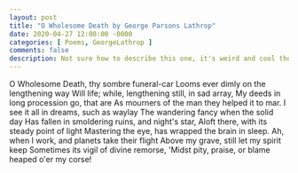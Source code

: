 ```yaml
---
layout: post
title: "O Wholesome Death by George Parsons Lathrop"
date: 2020-04-27 12:00:00 -0000
categories: [ Poems, GeorgeLathrop ]
comments: false
description: Not sure how to describe this one, it's weird and cool though!
---
```

O Wholesome Death, thy sombre funeral-car
      Looms ever dimly on the lengthening way
      Will life; while, lengthening still, in sad array,
  My deeds in long procession go, that are
  As mourners of the man they helped it to mar.
      I see it all in dreams, such as waylay
      The wandering fancy when the solid day
  Has fallen in smoldering ruins, and night's star,
  Aloft there, with its steady point of light
      Mastering the eye, has wrapped the brain in sleep.
  Ah, when I work, and planets take their flight
      Above my grave, still let my spirit keep
  Sometimes its vigil of divine remorse,
  'Midst pity, praise, or blame heaped o'er my corse!
